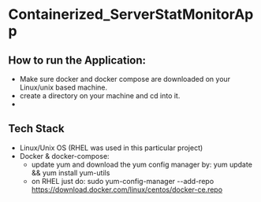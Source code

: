# Containerized_ServerStatMonitorApp

## How to run the Application:
 - Make sure docker and docker compose are downloaded on your Linux/unix based machine.
 - create a directory on your machine and cd into it.
 - 




 ## Tech Stack
 - Linux/Unix OS (RHEL was used in this particular project)
 - Docker & docker-compose:
   - update yum and download the yum config manager by: yum update && yum install yum-utils
   - on RHEL just do: sudo yum-config-manager --add-repo https://download.docker.com/linux/centos/docker-ce.repo
   
